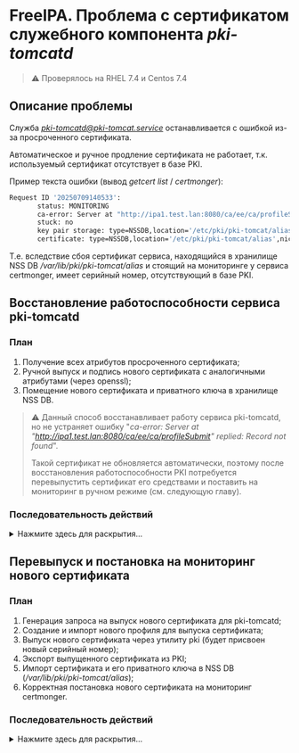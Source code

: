# FreeIPA. Проблема с сертификатом служебного компонента *pki-tomcatd*

> ⚠️
> Проверялось на RHEL 7.4 и Centos 7.4

## Описание проблемы
Служба *pki-tomcatd@pki-tomcat.service* останавливается с ошибкой из-за просроченного сертификата.

Автоматическое и ручное продление сертификата не работает, т.к. используемый сертификат отсутствует в базе PKI.

Пример текста ошибки (вывод *getcert list* / *certmonger*):

```bash 
Request ID '20250709140533': 
       status: MONITORING 
       ca-error: Server at "http://ipa1.test.lan:8080/ca/ee/ca/profileSubmit" replied: Record not found 
       stuck: no 
       key pair storage: type=NSSDB,location='/etc/pki/pki-tomcat/alias',nickname='Server-Cert cert-pki-ca',token='NSS Certificate DB',pin set 
       certificate: type=NSSDB,location='/etc/pki/pki-tomcat/alias',nickname='Server-Cert cert-pki-ca',token='NSS Certificate DB'
```

Т.е. вследствие сбоя сертификат сервиса, находящийся в хранилище NSS DB */var/lib/pki/pki-tomcat/alias* и стоящий на мониторинге у сервиса
certmonger, имеет серийный номер, отсутствующий в базе PKI.

## Восстановление работоспособности сервиса pki-tomcatd

### План

1. Получение всех атрибутов просроченного сертификата;
2. Ручной выпуск и подпись нового сертификата с аналогичными атрибутами (через openssl);
3. Помещение нового сертификата и приватного ключа в хранилище NSS DB.

> ⚠️
> Данный способ восстанавливает работу сервиса pki-tomcatd, но не устраняет ошибку "*ca-error: Server at "http://ipa1.test.lan:8080/ca/ee/ca/profileSubmit" replied: Record not found*".
>
> Такой сертификат не обновляется автоматически, поэтому после восстановления работоспособности PKI потребуется перевыпустить сертификат его средствами и поставить на мониторинг в ручном режиме (см. следующую главу).

### Последовательность действий

<details>
<summary>
Нажмите здесь для раскрытия...
</summary>


1. Создаем резервную копию NSS DB:

    ```bash
    cp -ra /var/lib/pki/pki-tomcat/conf/alias/ /var/lib/pki/pki-tomcat/conf/alias_BAK
    ```
       

2. Просматриваем содержимое NSS DB:

    ```bash
    certutil -L -d /var/lib/pki/pki-tomcat/alias
    ```

3. Экспортируем целевой (просроченный) сертификат:

    ```bash
    certutil -L -d /var/lib/pki/pki-tomcat/alias -n "Server-Cert cert-pki-ca" -a > "Server-Cert cert-pki-ca.pem"
    ```

4. Выводим данные о целевом сертификате:

    ```bash
    openssl x509 -in "Server-Cert cert-pki-ca.pem" -text -noout
    ```

5. Экспортируем сертификат центра сертификации (ЦС):

    ```bash
    certutil -L -d /var/lib/pki/pki-tomcat/alias -n "caSigningCert cert-pki-ca" -a > "caSigningCert cert-pki-ca.pem"
    ```

6. Экспортируем приватный ключ центра сертификации (потребуется ввести пароль от хранилища NSS DB, а также задать произвольный ключ шифрования для контейнера pkcs12):

    ```bash
    pk12util -d /var/lib/pki/pki-tomcat/alias -n "caSigningCert cert-pki-ca" -o "caSigningCert cert-pki-ca.p12"
    ```

    > 🔎
    > Пароль от хранилища NSS DB хранится в следующем файле: */var/lib/pki/pki-tomcat/conf/password.conf*.

7. Создаем временный каталог и переходим в него:

    ```bash
    mkdir /root/pki_temp && cd /root/pki_temp
    ```

8. Генерируем приватный ключ для нового сертификата:

    ```bash
    openssl genrsa -out privkey.pem 2048
    ```

9. Извлекаем приватный ключ ЦС из файла pkcs12 (сохранится в PEM-формате в открытом виде):

    ```bash
    openssl pkcs12 -in "caSigningCert cert-pki-ca.p12" -out ca_key.pem -nodes -nocerts
    ```

10. Создаем запрос на выпуск сертификата:

    ```bash
    openssl req -new -key privkey.pem -out Server-Cert_tmp.csr -subj "/O=UNIX.LOCAL/CN=p029i07ipa04.unix.local"
    ```

    > ⚠️
    > Атрибут subject должен быть исправлен под конкретный инстанс FreeIPA, где:
    > 
    > "**/**" — разделитель;
    > 
    > "**O=UNIX.LOCAL**" — realm;
    > 
    > "**CN=p029i07ipa04.unix.local**" — FQDN экземпляра FreeIPA.

11. Выпускаем новый сертификат:

    ```bash
    openssl x509 -req \
    -extfile <(printf "authorityKeyIdentifier=keyid \n authorityInfoAccess=OCSP;URI:http://ipa-ca.unix.local/ca/ocsp \n keyUsage=Digital Signature,Non Repudiation,Key Encipherment,Data Encipherment \n extendedKeyUsage=TLS Web Server Authentication") \
    -days 1825 \
    -in Server-Cert_tmp.csr \
    -CA "caSigningCert cert-pki-ca.pem" \
    -CAkey "ca_key.pem" \
    -set_serial 11005198344 \
    -out Server-Cert_tmp_crt.pem
    ```

    где:

    "**authorityInfoAccess=OCSP;URI:http://ipa-ca.unix.local/ca/ocsp**" — URI до сервиса OCSP (должен совпадать со значением в просроченном сертификате);

    "**-days 1825**" — время валидности сертификата;

    "**-in Server-Cert_tmp.csr**" — сформированный ранее файл запроса на выпуск сертификата;

    "**-CA "caSigningCert cert-pki-ca.pem"**" — сертификат ЦС;

    "**-CAkey "ca_key.pem"**" — приватный ключ ЦС;

    "**-set_serial 11005198344**" — серийный номер сертификата (лучше также взять из просроченного сертификата, т.к. pki-tomcatd при запуске проверяет принадлежность серийного номера к допустимому диапазону);

    "**-out Server-Cert_tmp_crt.pem**" — выпускаемый сертификат.

12. Выводим атрибуты выпущенного сертификата:

    ```bash
    openssl x509 -in Server-Cert_tmp_crt.pem -text -noout
    ```

13. Удаляем просроченный сертификат из NSS DB:

    ```bash
    certutil -D -d /var/lib/pki/pki-tomcat/alias -n "Server-Cert cert-pki-ca"
    ```

14. Конвертируем новый сертификат и его приватный ключ в формат pkcs12 (потребуется задать произвольный ключ шифрования для контейнера pkcs12):

    ```bash
    openssl pkcs12 -inkey privkey.pem -in Server-Cert_tmp_crt.pem -name "Server-Cert cert-pki-ca" -export -out Server-Cert_tmp.p12
    ```

15. Импортируем новый сертификат и его приватный ключ в хранилище NSS DB:

    ```bash
    pk12util -d /var/lib/pki/pki-tomcat/alias -i Server-Cert_tmp.p12 -n "Server-Cert cert-pki-ca"
    ```

16. Проверяем список сертификатов в NSS DB:

    ```bash
    certutil -L -d /var/lib/pki/pki-tomcat/alias
    ```

17. Выводим информацию по сертификату из NSS DB:

    ```bash
    certutil -L -d /var/lib/pki/pki-tomcat/alias -n "Server-Cert cert-pki-ca" -a | openssl x509 -text -noout
    ```

18. Запускаем pki-tomcatd:

    ```bash
    systemctl start pki-tomcatd@pki-tomcat.service
    ```

19. Проверяем статус FreeIPA:

    ```bash
    ipactl status
    ```

</details>

## Перевыпуск и постановка на мониторинг нового сертификата

### План

1. Генерация запроса на выпуск нового сертификата для pki-tomcatd;
2. Создание и импорт нового профиля для выпуска сертификата;
3. Выпуск нового сертификата через утилиту pki (будет присвоен новый серийный номер);
4. Экспорт выпущенного сертификата из PKI;
5. Импорт сертификата и его приватного ключа в NSS DB (*/var/lib/pki/pki-tomcat/alias*);
6. Корректная постановка нового сертификата на мониторинг certmonger.

### Последовательность действий

<details>
<summary>
Нажмите здесь для раскрытия...
</summary>
 
1. Генерируем приватный ключ и запрос на выпуск нового сертификата:

    ```bash
    mkdir /root/kaka_pki && cd /root/kaka_pki
    ```
    
    ```bash
    openssl genrsa -out privkey.pem 2048
    ```
    
    ```bash
    openssl req -new -key privkey.pem -out Server-Cert_tmp.csr -subj "/O=TEST.LAN/CN=ipa1.test.lan"
    ```

    > ⚠️
    > Атрибут subject должен быть исправлен под конкретный инстанс FreeIPA, где:
    >
    > "**/**" — разделитель;
    >
    > "**O=UNIX.LOCAL**" — realm;
    >
    > "**CN=p029i07ipa04.unix.local**" — FQDN экземпляра FreeIPA.

2. Ищем и экспортируем профиль выпуска сертификата "caIPAserviceCert". На его базе будет написан наш профиль.

    ```bash
    pki cert-request-profile-find
    ```
    
    ```bash
    ipa certprofile-show caIPAserviceCert --out=TempCertForTomcatPKI.conf
    ```

    Пример отредактированного профиля **TempCertForTomcatPKI.conf**:

    <details>
    <summary>
    Нажмите здесь для раскрытия...
    </summary>
           
    ```bash
    auth.instance_id=raCertAuth
    classId=caEnrollImpl
    desc=TempCertForTomcatPKI
    enable=true
    enableBy=ipara
    input.i1.class_id=certReqInputImpl
    input.i2.class_id=submitterInfoInputImpl
    input.list=i1,i2
    name=IPA-RA Agent-Authenticated Server Certificate Enrollment
    output.list=o1
    output.o1.class_id=certOutputImpl
    policyset.list=serverCertSet
    policyset.serverCertSet.1.constraint.class_id=subjectNameConstraintImpl
    policyset.serverCertSet.1.constraint.name=Subject Name Constraint
    policyset.serverCertSet.1.constraint.params.accept=truepolicyset.serverCertSet.1.constraint.params.pattern=CN=[^,]+,.+
    policyset.serverCertSet.1.default.class_id=subjectNameDefaultImpl
    policyset.serverCertSet.1.default.name=Subject Name Default
    policyset.serverCertSet.1.default.params.name=CN=$request.req_subject_name.cn$, O=TEST.LAN
    policyset.serverCertSet.11.constraint.class_id=noConstraintImpl
    policyset.serverCertSet.11.constraint.name=No Constraint
    policyset.serverCertSet.11.default.class_id=userExtensionDefaultImpl
    policyset.serverCertSet.11.default.name=User Supplied Extension Default
    policyset.serverCertSet.11.default.params.userExtOID=2.5.29.17
    policyset.serverCertSet.2.constraint.class_id=validityConstraintImpl
    policyset.serverCertSet.2.constraint.name=Validity Constraint
    policyset.serverCertSet.2.constraint.params.notAfterCheck=false
    policyset.serverCertSet.2.constraint.params.notBeforeCheck=false
    policyset.serverCertSet.2.constraint.params.range=740
    policyset.serverCertSet.2.default.class_id=validityDefaultImpl
    policyset.serverCertSet.2.default.name=Validity Default
    policyset.serverCertSet.2.default.params.range=731
    policyset.serverCertSet.2.default.params.startTime=0
    policyset.serverCertSet.3.constraint.class_id=keyConstraintImpl
    policyset.serverCertSet.3.constraint.name=Key Constraint
    policyset.serverCertSet.3.constraint.params.keyParameters=1024,2048,3072,4096
    policyset.serverCertSet.3.constraint.params.keyType=RSA
    policyset.serverCertSet.3.default.class_id=userKeyDefaultImpl
    policyset.serverCertSet.3.default.name=Key Default
    policyset.serverCertSet.4.constraint.class_id=noConstraintImpl
    policyset.serverCertSet.4.constraint.name=No Constraint
    policyset.serverCertSet.4.default.class_id=authorityKeyIdentifierExtDefaultImpl
    policyset.serverCertSet.4.default.name=Authority Key Identifier Default
    policyset.serverCertSet.5.constraint.class_id=noConstraintImpl
    policyset.serverCertSet.5.constraint.name=No Constraint
    policyset.serverCertSet.5.default.class_id=authInfoAccessExtDefaultImpl
    policyset.serverCertSet.5.default.name=AIA Extension Default
    policyset.serverCertSet.5.default.params.authInfoAccessADEnable_0=true
    policyset.serverCertSet.5.default.params.authInfoAccessADLocationType_0=URIName
    policyset.serverCertSet.5.default.params.authInfoAccessADLocation_0=http://ipa-ca.test.lan/ca/ocsp
    policyset.serverCertSet.5.default.params.authInfoAccessADMethod_0=1.3.6.1.5.5.7.48.1
    policyset.serverCertSet.5.default.params.authInfoAccessCritical=false
    policyset.serverCertSet.5.default.params.authInfoAccessNumADs=1
    policyset.serverCertSet.6.constraint.class_id=keyUsageExtConstraintImpl
    policyset.serverCertSet.6.constraint.name=Key Usage Extension Constraint
    policyset.serverCertSet.6.constraint.params.keyUsageCritical=true
    policyset.serverCertSet.6.constraint.params.keyUsageCrlSign=false
    policyset.serverCertSet.6.constraint.params.keyUsageDataEncipherment=true
    policyset.serverCertSet.6.constraint.params.keyUsageDecipherOnly=false
    policyset.serverCertSet.6.constraint.params.keyUsageDigitalSignature=true
    policyset.serverCertSet.6.constraint.params.keyUsageEncipherOnly=false
    policyset.serverCertSet.6.constraint.params.keyUsageKeyAgreement=false
    policyset.serverCertSet.6.constraint.params.keyUsageKeyCertSign=false
    policyset.serverCertSet.6.constraint.params.keyUsageKeyEncipherment=true
    policyset.serverCertSet.6.constraint.params.keyUsageNonRepudiation=true
    policyset.serverCertSet.6.default.class_id=keyUsageExtDefaultImpl
    policyset.serverCertSet.6.default.name=Key Usage Default
    policyset.serverCertSet.6.default.params.keyUsageCritical=true
    policyset.serverCertSet.6.default.params.keyUsageCrlSign=false
    policyset.serverCertSet.6.default.params.keyUsageDataEncipherment=true
    policyset.serverCertSet.6.default.params.keyUsageDecipherOnly=false
    policyset.serverCertSet.6.default.params.keyUsageDigitalSignature=true
    policyset.serverCertSet.6.default.params.keyUsageEncipherOnly=false
    policyset.serverCertSet.6.default.params.keyUsageKeyAgreement=false
    policyset.serverCertSet.6.default.params.keyUsageKeyCertSign=false
    policyset.serverCertSet.6.default.params.keyUsageKeyEncipherment=true
    policyset.serverCertSet.6.default.params.keyUsageNonRepudiation=true
    policyset.serverCertSet.7.constraint.class_id=noConstraintImpl
    policyset.serverCertSet.7.constraint.name=No Constraint
    policyset.serverCertSet.7.default.class_id=extendedKeyUsageExtDefaultImpl
    policyset.serverCertSet.7.default.name=Extended Key Usage Extension Default
    policyset.serverCertSet.7.default.params.exKeyUsageCritical=false
    policyset.serverCertSet.7.default.params.exKeyUsageOIDs=1.3.6.1.5.5.7.3.1
    policyset.serverCertSet.8.constraint.class_id=signingAlgConstraintImpl
    policyset.serverCertSet.8.constraint.name=No Constraint
    policyset.serverCertSet.8.constraint.params.signingAlgsAllowed=SHA1withRSA,SHA256withRSA,SHA512withRSA,MD5withRSA,MD2withRSA,SHA1withDSA,SHA1withEC,SHA256withEC,SHA384withEC,SHA512withEC
    policyset.serverCertSet.8.default.class_id=signingAlgDefaultImpl
    policyset.serverCertSet.8.default.name=Signing Alg
    policyset.serverCertSet.8.default.params.signingAlg=-
    policyset.serverCertSet.list=1,2,3,4,5,6,7,8,11
    profileId=TempCertForTomcatPKI
    visible=false
    ```

    </details>

    > ⚠️
    > Приложенный файл требует редактирования под конкретный инстанс FreeIPA следующих строк:
    >
    > "policyset.serverCertSet.1.default.params.name=CN=$request.req_subject_name.cn$, O=TEST.LAN"
    >
    > "policyset.serverCertSet.5.default.params.authInfoAccessADLocation_0=http://ipa-ca.test.lan/ca/ocsp"

3. Импортируем созданный профиль:

    ```bash
    ipa certprofile-import TempCertForTomcatPKI \
    --file TempCertForTomcatPKI.conf \
    --desc "TempCertForTomcatPKI" \
    --store=true
    ```

4. Получаем билет администратора:

    ```bash
    kinit admin
    ```

5. Выпускаем сертификат на PKI:

    ```bash
    ipa cert-request --principal=dogtag/ipa1.test.lan@TEST.LAN --add --profile=TempCertForTomcatPKI --certificate-out=Server-Cert_tmp.crt Server-Cert_tmp.csr
    ```
    
    где:

    "**--principal=dogtag/ipa1.test.lan@TEST.LAN**" — SPN (можно вывести с помощью команды ipa service-find);
   
    "**--profile=TempCertForTomcatPKI**" — профиль выпуска сертификата (можно вывести с помощью команды pki cert-request-profile-find);
   
    "**--certificate-out=Server-Cert_tmp.crt**" — файл, в котором будет сохранен выпущенный сертификат;
   
    "**Server-Cert_tmp.csr**" — сгенерированный ранее запрос на выпуск сертификата.

    Пример успешного вывода:

    ```bash
    Issuing CA: ipa
    Certificate: ...
    Subject: CN=ipa1.test.lan,O=TEST.LAN
    Subject DNS name: ipa1.test.lan
    Issuer: CN=Certificate Authority,O=TEST.LAN
    Not Before: Tue Jul 29 22:40:04 2025 UTC
    Not After: Fri Jul 30 22:40:04 2027 UTC
    Serial number: 12
    Serial number (hex): 0xC
    ```

7. Сверяем атрибуты выпущенного сертификата с атрибутами старого:

    ```bash
    openssl x509 -text -noout Server-Cert_tmp.crt
    ```
    
    ```bash
    certutil -L -d /var/lib/pki/pki-tomcat/alias -n "Server-Cert cert-pki-ca" -a | openssl x509 -text -noout
    ```
    
8. Бекапим базу NSS DB:

     ```bash
     cp -ra /var/lib/pki/pki-tomcat/conf/alias/ /var/lib/pki/pki-tomcat/conf/alias_BAK
     ```

9. Конвертируем новый сертификат и его приватный ключ в формат pkcs12 (потребуется задать произвольный ключ шифрования для контейнера pkcs12):

     ```bash
     openssl pkcs12 -inkey privkey.pem -in Server-Cert_tmp.crt -name "Server-Cert cert-pki-ca" -export -out Server-Cert_tmp.p12
     ```
     
10. Удаляем целевой сертификат из NSS DB:

     ```bash
     certutil -D -d /var/lib/pki/pki-tomcat/alias -n "Server-Cert cert-pki-ca"
     ```

11. Импортируем новый сертификат и его приватный ключ в базу NSS DB:

    ```bash
    pk12util -d /var/lib/pki/pki-tomcat/alias -i /root/kaka_pki/Server-Cert_tmp.p12 -n "Server-Cert cert-pki-ca"
    ```

12. Проверяем работу pki-tomcatd:

    ```bash
    systemctl restart pki-tomcatd@pki-tomcat.service && ipactl status
    ```
    
13. Ставим сертификат на мониторинг:

    ```bash
    getcert start-tracking \
    -d '/etc/pki/pki-tomcat/alias' \
    -n 'Server-Cert cert-pki-ca' \
    -t 'NSS Certificate DB' -P '$ПАРОЛЬ_ОТ_NSS_DB' \
    -a '/etc/pki/pki-tomcat/alias' \
    -c 'dogtag-ipa-ca-renew-agent' \
    -B '/usr/libexec/ipa/certmonger/stop_pkicad' \
    -C '/usr/libexec/ipa/certmonger/renew_ca_cert "Server-Cert cert-pki-ca"'
    ```
    
    где:
    
    "**-d**" — dir (NSS DB), где хранится сертификат;
    
    "**-n**" — nickname (NSS DB) сертификата;
    
    "**-t**" — token (NSS DB);
    
    "**-a**" — dir (NSS DB), куда будет сохранен сертификат при перевыпуске;
    
    "**-с**" — ЦС для выпуска (вместо ЦС по умолчанию);
    
    "**-B**" — pre-save command;
    
    "**-C**" — post-save command.

    Пример вывода успешной постановки на мониторинг:

    ```bash
    Request ID '20250709140533': 
           status: MONITORING 
           stuck: no 
           key pair storage: type=NSSDB,location='/etc/pki/pki-tomcat/alias',nickname='Server-Cert cert-pki-ca',token='NSS Certificate DB',pin set 
           certificate: type=NSSDB,location='/etc/pki/pki-tomcat/alias',nickname='Server-Cert cert-pki-ca',token='NSS Certificate DB' 
           CA: dogtag-ipa-ca-renew-agent 
           issuer: CN=Certificate Authority,O=TEST.LAN 
           subject: CN=ipa1.test.lan,O=TEST.LAN 
           expires: 2027-06-29 14:04:59 UTC 
           key usage: digitalSignature,nonRepudiation,keyEncipherment,dataEncipherment 
           eku: id-kp-serverAuth 
           pre-save command: /usr/libexec/ipa/certmonger/stop_pkicad 
           post-save command: /usr/libexec/ipa/certmonger/renew_ca_cert "Server-Cert cert-pki-ca" 
           track: yes 
           auto-renew: yes
    ```

> 🔎
> Полезные команды:
>
> "**getcert resubmit -i 20250709140533**" — перевыпуск сертификата;
>
> "**getcert stop-tracking -i 20250709140533**" — снять сертификат с мониторинга.

</details>
